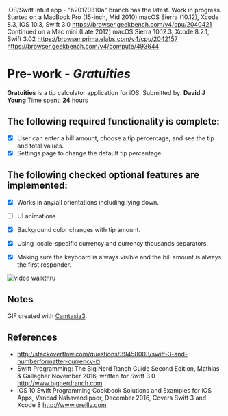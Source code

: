 iOS/Swift Intuit app - "b20170310a" branch has the latest. Work in progress.
Started on a MacBook Pro (15-inch, Mid 2010) macOS Sierra (10.12), Xcode 8.3, IOS 10.3, Swift 3.0 
https://browser.geekbench.com/v4/cpu/2040421 Continued on a Mac mini (Late 2012) macOS Sierra 10.12.3,
Xcode 8.2.1, Swift 3.02 https://browser.primatelabs.com/v4/cpu/2042157 https://browser.geekbench.com/v4/compute/493644
# Pre-work - *Gratuities*
**Gratuities** is a tip calculator application for iOS.
Submitted by: **David J Young**
Time spent: **24** hours
## The following **required** functionality is complete:
* [x] User can enter a bill amount, choose a tip percentage, and see the tip and total values.
* [x] Settings page to change the default tip percentage.

## The following checked **optional** features are implemented:
* [x] Works in any/all orientations including lying down.
* [ ] UI animations
* [x] Background color changes with tip amount.
* [x] Using locale-specific currency and currency thousands separators.
* [x] Making sure the keyboard is always visible and the bill amount is always the first responder. 


![video walkthru](http://davidjyoung.com/cmg/tippydone.gif)
## Notes
GIF created with [Camtasia3](https://www.techsmith.com/).
## References
* http://stackoverflow.com/questions/39458003/swift-3-and-numberformatter-currency-¤
* Swift Programming: The Big Nerd Ranch Guide Second Edition, Mathias & Gallagher November 2016, written for Swift 3.0 http://www.bignerdranch.com
* iOS 10 Swift Programming Cookbook Solutions and Examples for iOS Apps, Vandad Nahavandipoor, December 2016, Covers Swift 3 and Xcode 8 http://www.oreilly.com
